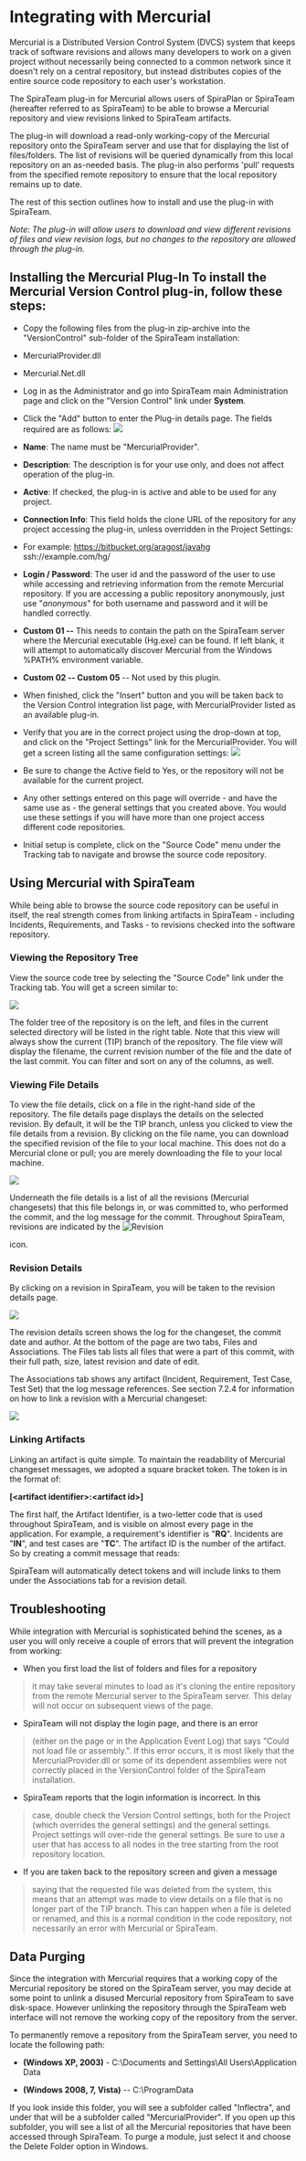 # Integrating with Mercurial

Mercurial is a Distributed Version Control System (DVCS) system that
keeps track of software revisions and allows many developers to work on
a given project without necessarily being connected to a common network
since it doesn't rely on a central repository, but instead distributes
copies of the entire source code repository to each user's workstation.

The SpiraTeam plug-in for Mercurial allows users of SpiraPlan or
SpiraTeam (hereafter referred to as SpiraTeam) to be able to browse a
Mercurial repository and view revisions linked to SpiraTeam artifacts.

The plug-in will download a read-only working-copy of the Mercurial
repository onto the SpiraTeam server and use that for displaying the
list of files/folders. The list of revisions will be queried dynamically
from this local repository on an as-needed basis. The plug-in also
performs 'pull' requests from the specified remote repository to ensure
that the local repository remains up to date.

The rest of this section outlines how to install and use the plug-in
with SpiraTeam.

*Note: The plug-in will allow users to download and view different
revisions of files and view revision logs, but no changes to the
repository are allowed through the plug-in.*

## Installing the Mercurial Plug-In To install the Mercurial Version Control plug-in, follow these steps:

-   Copy the following files from the plug-in zip-archive into the
"VersionControl" sub-folder of the SpiraTeam installation:

-   MercurialProvider.dll

-   Mercurial.Net.dll

-   Log in as the Administrator and go into SpiraTeam main
Administration page and click on the "Version Control" link under
**System**.

-   Click the "Add" button to enter the Plug-in details page. The fields
required are as follows:
![](img/Integrating_with_Mercurial_48.png)




-   **Name**: The name must be "MercurialProvider".

-   **Description**: The description is for your use only, and does
not affect operation of the plug-in.

-   **Active**: If checked, the plug-in is active and able to be
used for any project.

-   **Connection Info**: This field holds the clone URL of the
repository for any project accessing the plug-in, unless
overridden in the Project Settings:

-   For example:
<https://bitbucket.org/aragost/javahg>
ssh://example.com/hg/

-   **Login / Password**: The user id and the password of the user
to use while accessing and retrieving information from the
remote Mercurial repository. If you are accessing a public
repository anonymously, just use "*anonymous*" for both username
and password and it will be handled correctly.

-   **Custom 01 --** This needs to contain the path on the SpiraTeam
server where the Mercurial executable (Hg.exe) can be found. If
left blank, it will attempt to automatically discover Mercurial
from the Windows %PATH% environment variable.

-   **Custom 02 -- Custom 05** -- Not used by this plugin.

-   When finished, click the "Insert" button and you will be taken back
to the Version Control integration list page, with MercurialProvider
listed as an available plug-in.

-   Verify that you are in the correct project using the drop-down at
top, and click on the "Project Settings" link for the
MercurialProvider. You will get a screen listing all the same
configuration settings:
![](img/Integrating_with_Mercurial_49.png)




-   Be sure to change the Active field to Yes, or the repository
will not be available for the current project.

-   Any other settings entered on this page will override - and have
the same use as - the general settings that you created above.
You would use these settings if you will have more than one
project access different code repositories.

-   Initial setup is complete, click on the "Source Code" menu under the
Tracking tab to navigate and browse the source code repository.

## Using Mercurial with SpiraTeam

While being able to browse the source code repository can be useful in
itself, the real strength comes from linking artifacts in SpiraTeam -
including Incidents, Requirements, and Tasks - to revisions checked into
the software repository.

### Viewing the Repository Tree

View the source code tree by selecting the "Source Code" link under the
Tracking tab. You will get a screen similar to:

![](img/Integrating_with_Mercurial_50.png)




The folder tree of the repository is on the left, and files in the
current selected directory will be listed in the right table. Note that
this view will always show the current (TIP) branch of the repository.
The file view will display the filename, the current revision number of
the file and the date of the last commit. You can filter and sort on any
of the columns, as well.

### Viewing File Details

To view the file details, click on a file in the right-hand side of the
repository. The file details page displays the details on the selected
revision. By default, it will be the TIP branch, unless you clicked to
view the file details from a revision. By clicking on the file name, you
can download the specified revision of the file to your local machine.
This does not do a Mercurial clone or pull; you are merely downloading
the file to your local machine.

![](img/Integrating_with_Mercurial_51.png)




Underneath the file details is a list of all the revisions (Mercurial
changesets) that this file belongs in, or was committed to, who
performed the commit, and the log message for the commit. Throughout
SpiraTeam, revisions are indicated by the
![Revision](img/Integrating_with_Mercurial_12.png)


 icon.

### Revision Details

By clicking on a revision in SpiraTeam, you will be taken to the
revision details page.

![](img/Integrating_with_Mercurial_52.png)




The revision details screen shows the log for the changeset, the commit
date and author. At the bottom of the page are two tabs, Files and
Associations. The Files tab lists all files that were a part of this
commit, with their full path, size, latest revision and date of edit.

The Associations tab shows any artifact (Incident, Requirement, Test
Case, Test Set) that the log message references. See section 7.2.4 for
information on how to link a revision with a Mercurial changeset:

![](img/Integrating_with_Mercurial_42.png)




### Linking Artifacts

Linking an artifact is quite simple. To maintain the readability of
Mercurial changeset messages, we adopted a square bracket token. The
token is in the format of:

**\[\<artifact identifier\>:\<artifact id\>\]**

The first half, the Artifact Identifier, is a two-letter code that is
used throughout SpiraTeam, and is visible on almost every page in the
application. For example, a requirement's identifier is "**RQ**".
Incidents are "**IN**", and test cases are "**TC**". The artifact ID is
the number of the artifact. So by creating a commit message that reads:

SpiraTeam will automatically detect tokens and will include links to
them under the Associations tab for a revision detail.

## Troubleshooting

While integration with Mercurial is sophisticated behind the scenes, as
a user you will only receive a couple of errors that will prevent the
integration from working:

-   When you first load the list of folders and files for a repository
> it may take several minutes to load as it's cloning the entire
> repository from the remote Mercurial server to the SpiraTeam
> server. This delay will not occur on subsequent views of the page.

-   SpiraTeam will not display the login page, and there is an error
> (either on the page or in the Application Event Log) that says
> "Could not load file or assembly.". If this error occurs, it is
> most likely that the MercurialProvider.dll or some of its
> dependent assemblies were not correctly placed in the
> VersionControl folder of the SpiraTeam installation.

-   SpiraTeam reports that the login information is incorrect. In this
> case, double check the Version Control settings, both for the
> Project (which overrides the general settings) and the general
> settings. Project settings will over-ride the general settings. Be
> sure to use a user that has access to all nodes in the tree
> starting from the root repository location.

-   If you are taken back to the repository screen and given a message
> saying that the requested file was deleted from the system, this
> means that an attempt was made to view details on a file that is
> no longer part of the TIP branch. This can happen when a file is
> deleted or renamed, and this is a normal condition in the code
> repository, not necessarily an error with Mercurial or SpiraTeam.

## Data Purging

Since the integration with Mercurial requires that a working copy of the
Mercurial repository be stored on the SpiraTeam server, you may decide
at some point to unlink a disused Mercurial repository from SpiraTeam to
save disk-space. However unlinking the repository through the SpiraTeam
web interface will not remove the working copy of the repository from
the server.

To permanently remove a repository from the SpiraTeam server, you need
to locate the following path:

-   **(Windows XP, 2003)** - C:\\Documents and Settings\\All
Users\\Application Data

-   **(Windows 2008, 7, Vista)** -- C:\\ProgramData

If you look inside this folder, you will see a subfolder called
"Inflectra", and under that will be a subfolder called
"MercurialProvider". If you open up this subfolder, you will see a list
of all the Mercurial repositories that have been accessed through
SpiraTeam. To purge a module, just select it and choose the Delete
Folder option in Windows.

